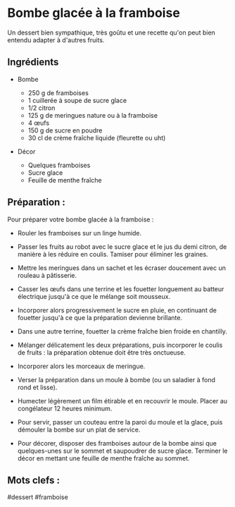 Bombe glacée à la framboise
===========================

Un dessert bien sympathique, très goûtu et une recette qu'on peut bien entendu adapter
à d'autres fruits.

Ingrédients
-----------

* Bombe

    - 250 g de framboises
    - 1 cuillerée à soupe de sucre glace
    - 1/2 citron
    - 125 g de meringues nature ou à la framboise
    - 4 œufs
    - 150 g de sucre en poudre
    - 30 cl de crème fraîche liquide (fleurette ou uht)

* Décor

    - Quelques framboises
    - Sucre glace
    - Feuille de menthe fraîche

Préparation :
-------------
 

Pour préparer votre bombe glacée à la framboise :

* Rouler les framboises sur un linge humide.

* Passer les fruits au robot avec le sucre glace et le jus du demi citron, de manière à les réduire en coulis. Tamiser pour éliminer les graines.

* Mettre les meringues dans un sachet et les écraser doucement avec un rouleau à pâtisserie.

* Casser les œufs dans une terrine et les fouetter longuement au batteur électrique jusqu'à ce que le mélange soit mousseux.

* Incorporer alors progressivement le sucre en pluie, en continuant de fouetter jusqu'à ce que la préparation devienne brillante.

* Dans une autre terrine, fouetter la crème fraîche bien froide en chantilly.

* Mélanger délicatement les deux préparations, puis incorporer le coulis de fruits : la préparation obtenue doit être très onctueuse.

* Incorporer alors les morceaux de meringue.

* Verser la préparation dans un moule à bombe (ou un saladier à fond rond et lisse).

* Humecter légèrement un film étirable et en recouvrir le moule. Placer au congélateur 12 heures minimum.

* Pour servir, passer un couteau entre la paroi du moule et la glace, puis démouler la bombe sur un plat de service.

* Pour décorer, disposer des framboises autour de la bombe ainsi que quelques-unes sur le sommet et saupoudrer de sucre glace. Terminer le décor en mettant une feuille de menthe fraîche au sommet.

Mots clefs :
----------------

#dessert
#framboise

